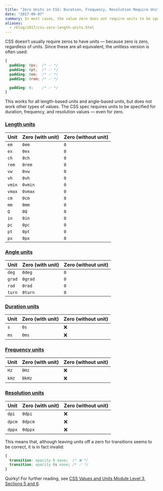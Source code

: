 ```yaml
---
title: "Zero Units in CSS: Duration, Frequency, Resolution Require Units"
date: "2017-09-07"
summary: In most cases, the value zero does not require units to be specified in CSS, however, this is not the case when using non-length and non-angle units.
aliases:
  - /blog/2017/css-zero-length-units.html
---
```


CSS doesn’t usually require zeros to have units — because zero is zero, regardless of units. Since these are all equivalent, the unitless version is often used:

```css
{
  padding: 0px;  /* ✅ */
  padding: 0pt;  /* ✅ */
  padding: 0em;  /* ✅ */
  padding: 0rem; /* ✅ */

  padding: 0;    /* ✅ */
}
```

This works for all length-based units and angle-based units, but does not work other types of values. The CSS spec requires units to be specified for duration, frequency, and resolution values — even for zero.

### [Length units](https://www.w3.org/TR/css-values/#lengths)

| Unit   | Zero (with unit) | Zero (without unit) |
|--------|------------------|---------------------|
| `em`   | `0em`            | `0`                 |
| `ex`   | `0ex`            | `0`                 |
| `ch`   | `0ch`            | `0`                 |
| `rem`  | `0rem`           | `0`                 |
| `vw`   | `0vw`            | `0`                 |
| `vh`   | `0vh`            | `0`                 |
| `vmin` | `0vmin`          | `0`                 |
| `vmax` | `0vmax`          | `0`                 |
| `cm`   | `0cm`            | `0`                 |
| `mm`   | `0mm`            | `0`                 |
| `Q`    | `0Q`             | `0`                 |
| `in`   | `0in`            | `0`                 |
| `pc`   | `0pc`            | `0`                 |
| `pt`   | `0pt`            | `0`                 |
| `px`   | `0px`            | `0`                 |

### [Angle units](https://www.w3.org/TR/css-values/#angles)

| Unit   | Zero (with unit) | Zero (without unit) |
|--------|------------------|---------------------|
| `deg`  | `0deg`           | `0`                 |
| `grad` | `0grad`          | `0`                 |
| `rad`  | `0rad`           | `0`                 |
| `turn` | `0turn`          | `0`                 |

### [Duration units](https://www.w3.org/TR/css-values/#time)

| Unit   | Zero (with unit) | Zero (without unit) |
|--------|------------------|---------------------|
| `s`    | `0s`             | ❌                  |
| `ms`   | `0ms`            | ❌                  |

### [Frequency units](https://www.w3.org/TR/css-values/#frequency)

| Unit   | Zero (with unit) | Zero (without unit) |
|--------|------------------|---------------------|
| `Hz`   | `0Hz`            | ❌                  |
| `kHz`  | `0kHz`           | ❌                  |

### [Resolution units](https://www.w3.org/TR/css-values/#resolution)

| Unit   | Zero (with unit) | Zero (without unit) |
|--------|------------------|---------------------|
| `dpi`  | `0dpi`           | ❌                  |
| `dpcm` | `0dpcm`          | ❌                  |
| `dppx` | `0dppx`          | ❌                  |

This means that, although leaving units off a zero for transitions seems to be correct, it is in fact invalid:

```css
{
  transition: opacity 0 ease;  /* ❌ */
  transition: opacity 0s ease; /* ✅ */
}
```

Quirky! For further reading, see [CSS Values and Units Module Level 3, Sections 5 and 6](https://www.w3.org/TR/css-values/#lengths).
